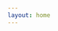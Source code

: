 ```yaml
---
layout: home
---
```


<script setup>
import { onMounted } from 'vue'

onMounted(() => {
  // Automatically redirect to English version
  if (typeof window !== 'undefined') {
    window.location.href = '/kori/en/'
  }
})
</script>

<style>
.VPHome {
  opacity: 0;
}
</style>
